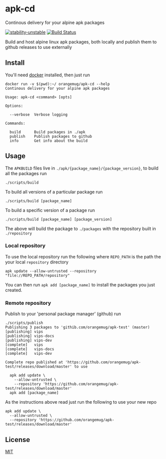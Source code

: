 # apk-cd
Continous delivery for your alpine apk packages

[![stability-unstable](https://img.shields.io/badge/stability-unstable-yellow.svg)][stability]
[![Build Status](https://circleci.com/gh/orangemug/apkbuilder.png?style=shield)][circleci]

[stability]:   https://github.com/orangemug/stability-badges#unstable
[circleci]:    https://circleci.com/gh/orangemug/apkbuilder

Build and host alpine linux apk packages, both locally and publish them to github releases to use externally


## Install
You'll need [docker](https://docker.com) installed, then just run

    docker run -v $(pwd):~/ orangemug/apk-cd --help
    Continous delivery for your alpine apk packages

    Usage: apk-cd <command> [opts]

    Options:

      --verbose  Verbose logging

    Commands:

      build      Build packages in ./apk
      publish    Publish packages to github
      info       Get info about the build


## Usage
The `APKBUILD` files live in `./apk/{package_name}/{package_version}`, to build all the packages run

    ./scripts/build

To build all versions of a particular package run
    
    ./scripts/build [package_name]

To build a specific version of a package run

    ./scripts/build [package_name] [package_version]

The above will build the package to `./packages` with the repository built in `./repository`


### Local repository
To use the local repository run the following where `REPO_PATH` is the path the your local `repository` directory

    apk update --allow-untrusted --repository "file://REPO_PATH/repository"

You can then run `apk add [package_name]` to install the packages you just created.


### Remote repository
Publish to your 'personal package manager' (github) run

    ./scripts/publish
    Publishing 3 packages to 'githib.com/orangemug/apk-test' (master)
    [publishing] vips
    [publishing] vips-docs
    [publishing] vips-dev
    [complete]   vips
    [complete]   vips-docs
    [complete]   vips-dev

    Complete repo published at 'https://github.com/orangemug/apk-test/releases/download/master' to use

      apk add update \
        --allow-untrusted \
        --repository 'https://github.com/orangemug/apk-test/releases/download/master'
      apk add [package_name]

As the instructions above read just run the following to use your new repo

    apk add update \
      --allow-untrusted \
      --repository 'https://github.com/orangemug/apk-test/releases/download/master'


## License
[MIT](LICENSE)
